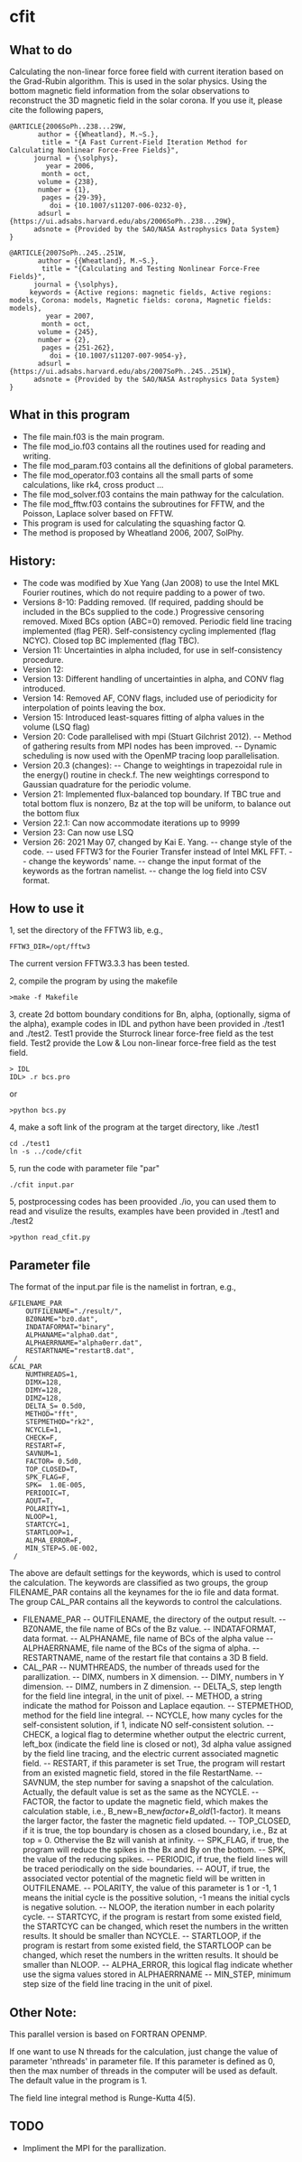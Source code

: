 # cfit
## What to do
Calculating the non-linear force foree field with current iteration based on the Grad-Rubin algorithm. This is used in the solar physics. Using the bottom magnetic field information from the solar observations to reconstruct the 3D magnetic field in the solar corona. If you use it, please cite the following papers,
```
@ARTICLE{2006SoPh..238...29W,
       author = {{Wheatland}, M.~S.},
        title = "{A Fast Current-Field Iteration Method for Calculating Nonlinear Force-Free Fields}",
      journal = {\solphys},
         year = 2006,
        month = oct,
       volume = {238},
       number = {1},
        pages = {29-39},
          doi = {10.1007/s11207-006-0232-0},
       adsurl = {https://ui.adsabs.harvard.edu/abs/2006SoPh..238...29W},
      adsnote = {Provided by the SAO/NASA Astrophysics Data System}
}

@ARTICLE{2007SoPh..245..251W,
       author = {{Wheatland}, M.~S.},
        title = "{Calculating and Testing Nonlinear Force-Free Fields}",
      journal = {\solphys},
     keywords = {Active regions: magnetic fields, Active regions: models, Corona: models, Magnetic fields: corona, Magnetic fields: models},
         year = 2007,
        month = oct,
       volume = {245},
       number = {2},
        pages = {251-262},
          doi = {10.1007/s11207-007-9054-y},
       adsurl = {https://ui.adsabs.harvard.edu/abs/2007SoPh..245..251W},
      adsnote = {Provided by the SAO/NASA Astrophysics Data System}
}
```
## What in this program
- The file main.f03 is the main program.
- The file mod_io.f03 contains all the routines used for reading and writing.
- The file mod_param.f03 contains all the definitions of global parameters.
- The file mod_operator.f03 contains all the small parts of some calculations, like rk4, cross product ...
- The file mod_solver.f03 contains the main pathway for the calculation.
- The file mod_fftw.f03 contains the subroutines for FFTW, and the Poisson, Laplace solver based on FFTW.
- This program is used for calculating the squashing factor Q.
- The method is proposed by Wheatland 2006, 2007, SolPhy.

## History:
- The code was modified by Xue Yang (Jan 2008) to use the Intel MKL Fourier routines, which do not require padding to a power of two. 
- Versions 8-10: Padding removed. (If required, padding should be included in the BCs supplied to the code.) Progressive censoring removed. Mixed BCs option (ABC=0) removed. Periodic field line tracing implemented (flag PER). Self-consistency cycling implemented (flag NCYC). Closed top BC implemented (flag TBC). 
- Version 11: Uncertainties in alpha included, for use in self-consistency procedure.
- Version 12:
- Version 13: Different handling of uncertainties in alpha, and CONV flag introduced.
- Version 14: Removed AF, CONV flags, included use of periodicity for interpolation of points leaving the box.
- Version 15: Introduced least-squares fitting of alpha values in the volume (LSQ flag)
- Version 20: Code parallelised with mpi (Stuart Gilchrist 2012). 
-- Method of gathering results from MPI nodes has been improved. 
-- Dynamic scheduling is now used with the OpenMP tracing loop parallelisation. 
- Version 20.3 (changes):
-- Change to weightings in trapezoidal rule in the energy() routine in check.f. The new weightings correspond to Gaussian quadrature for the periodic volume.
- Version 21: Implemented flux-balanced top boundary. If TBC true and total bottom flux is nonzero, Bz at the top will be uniform, to balance out the bottom flux        
- Version 22.1: Can now accommodate iterations up to 9999
- Version 23: Can now use LSQ
- Version 26: 2021 May 07, changed by Kai E. Yang.
-- change style of the code.
-- used FFTW3 for the Fourier Transfer instead of Intel MKL FFT.
-- change the keywords' name.
-- change the input format of the keywords as the fortran namelist.
-- change the log field into CSV format.

## How to use it
1, set the directory of the FFTW3 lib, e.g.,
```
FFTW3_DIR=/opt/fftw3
```
The current version FFTW3.3.3 has been tested.

2, compile the program by using the makefile
```
>make -f Makefile
```

3, create 2d bottom boundary conditions for Bn, alpha, (optionally, sigma of the alpha), example codes in IDL and python have been provided in ./test1 and ./test2. Test1 provide the Sturrock linear force-free field as the test field. Test2 provide the Low & Lou non-linear force-free field as the test field.
```
> IDL
IDL> .r bcs.pro
```
or
```
>python bcs.py
```

4, make a soft link of the program at the target directory, like ./test1
```
cd ./test1
ln -s ../code/cfit
```

5, run the code with parameter file "par"
```
./cfit input.par
```

5, postprocessing codes has been proovided ./io, you can used them to read and visulize the results, examples have been provided in ./test1 and ./test2
```
>python read_cfit.py
```

## Parameter file
The format of the input.par file is the namelist in fortran, e.g.,

```
&FILENAME_PAR
    OUTFILENAME="./result/",
    BZ0NAME="bz0.dat",
    INDATAFORMAT="binary",
    ALPHANAME="alpha0.dat",
    ALPHAERRNAME="alpha0err.dat",
    RESTARTNAME="restartB.dat",
 /
&CAL_PAR
    NUMTHREADS=1,
    DIMX=128,
    DIMY=128,
    DIMZ=128,
    DELTA_S= 0.5d0,
    METHOD="fft",
    STEPMETHOD="rk2",
    NCYCLE=1,
    CHECK=F,
    RESTART=F,
    SAVNUM=1,
    FACTOR= 0.5d0,
    TOP_CLOSED=T,
    SPK_FLAG=F,
    SPK=  1.0E-005,
    PERIODIC=T,
    AOUT=T,
    POLARITY=1,
    NLOOP=1,
    STARTCYC=1,
    STARTLOOP=1,
    ALPHA_ERROR=F,
    MIN_STEP=5.0E-002,
 /
```
The above are default settings for the keywords, which is used to control the calculation.
The keywords are classified as two groups, the group FILENAME_PAR contains all the keynames for the io file and data format. The group CAL_PAR contains all the keywords to control the calculations.
- FILENAME_PAR
-- OUTFILENAME, the directory of the output result.
-- BZ0NAME, the file name of BCs of the Bz value.
-- INDATAFORMAT, data format.
-- ALPHANAME, file name of BCs of the alpha value
-- ALPHAERRNAME, file name of the BCs of the sigma of alpha.
-- RESTARTNAME, name of the restart file that contains a 3D B field.
- CAL_PAR
-- NUMTHREADS, the number of threads used for the parallization.
-- DIMX, numbers in X dimension.
-- DIMY, numbers in Y dimension.
-- DIMZ, numbers in Z dimension.
-- DELTA_S, step length for the field line integral, in the unit of pixel.
-- METHOD, a string indicate the mathod for Poisson and Laplace eqaution.
-- STEPMETHOD, method for the field line integral.
-- NCYCLE, how many cycles for the self-consistent solution, if 1, indicate NO self-consistent solution.
-- CHECK, a logical flag to determine whether output the electric current, left_box (indicate the field line is closed or not), 3d alpha value assigned by the field line tracing, and the electric current associated magnetic field.
-- RESTART, if this parameter is set True, the program will restart from an existed magnetic field, stored in the file RestartName.
-- SAVNUM, the step number for saving a snapshot of the calculation. Actually, the default value is set as the same as the NCYCLE.
-- FACTOR, the factor to update the magnetic field, which makes the calculation stable, i.e., B_new=B_new*factor+B_old*(1-factor). It means the larger factor, the faster the magnetic field updated.
-- TOP_CLOSED, if it is true, the top boundary is chosen as a closed boundary, i.e., Bz at top = 0. Othervise the Bz will vanish at infinity.
-- SPK_FLAG, if true, the program will reduce the spikes in the Bx and By on the bottom.
-- SPK, the value of the reducing spikes.
-- PERIODIC, if true, the field lines will be traced periodically on the side boundaries.
-- AOUT, if true, the associated vector potential of the magnetic field will be written in OUTFILENAME.
-- POLARITY, the value of this parameter is 1 or -1, 1 means the initial cycle is the possitive solution, -1 means the initial cycls is negative solution.
-- NLOOP, the iteration number in each polarity cycle.
-- STARTCYC, if the program is restart from some existed field, the STARTCYC can be changed, which reset the numbers in the written results. It should be smaller than NCYCLE.
-- STARTLOOP, if the program is restart from some existed field, the STARTLOOP can be changed, which reset the numbers in the written results. It should be smaller than NLOOP.
-- ALPHA_ERROR, this logical flag indicate whether use the sigma values stored in ALPHAERRNAME
-- MIN_STEP, minimum step size of the field line tracing in the unit of pixel.

## Other Note:
This parallel version is based on FORTRAN OPENMP.

If one want to use N threads for the calculation, just change the value of parameter 'nthreads' in parameter file. If this parameter is defined as 0, then the max number of threads in the computer will be used as default. The default value in the program is 1.

The field line integral method is Runge-Kutta 4(5).

## TODO
- Impliment the MPI for the parallization.
